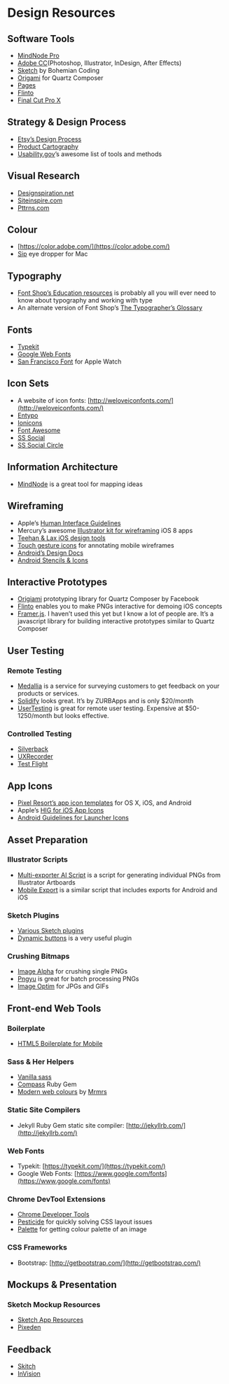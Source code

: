 # Design Resources

## Software Tools

- [MindNode Pro](http://mindnode.com/)
- [Adobe CC](https://www.adobe.com/creativecloud.html)(Photoshop, Illustrator, InDesign, After Effects)
- [Sketch](http://bohemiancoding.com/sketch/) by Bohemian Coding
- [Origami](https://facebook.github.io/origami/) for Quartz Composer
- [Pages](https://www.apple.com/ca/mac/pages/)
- [Flinto](https://www.flinto.com/)
- [Final Cut Pro X](https://www.apple.com/ca/final-cut-pro/)

## Strategy & Design Process

- [Etsy’s Design Process](http://thebadprince.svbtle.com/design-process)
- [Product Cartography](http://www.uxbooth.com/articles/designing-digital-strategies-part-1-cartography/)
- [Usability.gov](http://www.usability.gov/how-to-and-tools/index.html)’s awesome list of tools and methods

## Visual Research

- [Designspiration.net](http://designspiration.net/)
- [Siteinspire.com](http://www.siteinspire.com/)
- [Pttrns.com](http://www.pttrns.com/)

## Colour

- [https://color.adobe.com/](https://color.adobe.com/)
- [Sip](https://itunes.apple.com/ca/app/sip/id507257563?mt=12) eye dropper for Mac

## Typography

- [Font Shop’s Education resources](http://classic.fontshop.com/education/) is probably all you will ever need to know about typography and working with type
- An alternate version of Font Shop’s [The Typographer’s Glossary](https://playtype.com/about/typefaces/glossary)

## Fonts

- [Typekit](https://typekit.com/)
- [Google Web Fonts](https://www.google.com/fonts)
- [San Francisco Font](https://github.com/wellsriley/YosemiteSanFranciscoFont) for Apple Watch

## Icon Sets

- A website of icon fonts:
[http://weloveiconfonts.com/](http://weloveiconfonts.com/)
- [Entypo](http://www.entypo.com/)
- [Ionicons](http://ionicons.com/)
- [Font Awesome](http://fontawesome.io/)
- [SS Social](https://symbolset.com/icons/social-regular)
- [SS Social Circle](https://symbolset.com/icons/social-circle)

## Information Architecture

- [MindNode](http://mindnode.com/) is a great tool for mapping ideas

## Wireframing

- Apple’s [Human Interface Guidelines](https://developer.apple.com/library/ios/documentation/UserExperience/Conceptual/MobileHIG/index.html)
- Mercury’s awesome [Illustrator kit for wireframing](http://mercury.io/blog/ios-8-illustrator-vector-ui-kit-update) iOS 8 apps
- [Teehan & Lax iOS design tools](http://www.teehanlax.com/tools/)
- [Touch gesture icons](http://www.mobiletuxedo.com/touch-gesture-icons/) for annotating mobile wireframes
- [Android’s Design Docs](https://developer.android.com/design/index.html)
- [Android Stencils & Icons](https://developer.android.com/design/downloads/index.html)

## Interactive Prototypes

- [Origiami](https://facebook.github.io/origami/) prototyping library for Quartz Composer by Facebook
- [Flinto](https://www.flinto.com/) enables you to make PNGs interactive for demoing iOS concepts
- [Framer.js](http://framerjs.com/). I haven’t used this yet but I know a lot of people are. It’s a javascript library for building interactive prototypes similar to Quartz Composer

## User Testing

### Remote Testing

- [Medallia](http://www.medallia.com/) is a service for surveying customers to get feedback on your products or services.
- [Solidify](http://www.solidifyapp.com/) looks great. It’s by ZURBApps and is only $20/month
- [UserTesting](http://www.usertesting.com/) is great for remote user testing. Expensive at $50-1250/month but looks effective.

### Controlled Testing

- [Silverback](http://silverbackapp.com/)
- [UXRecorder](http://www.uxrecorder.com/)
- [Test Flight](T e s t F l i g h t )

## App Icons

- [Pixel Resort’s app icon templates](http://appicontemplate.com/) for OS X, iOS, and Android
- Apple’s [HIG for iOS App Icons](https://developer.apple.com/library/ios/documentation/UserExperience/Conceptual/MobileHIG/AppIcons.html)
- [Android Guidelines for Launcher Icons](https://developer.android.com/design/style/iconography.html#launcher)

## Asset Preparation

### Illustrator Scripts

- [Multi-exporter AI Script](http://www.ericson.net/content/2012/02/multiexporter-multiple-resolutions/) is a script for generating individual PNGs from Illustrator Artboards
- [Mobile Export](https://github.com/austynmahoney/mobile-export-scripts-illustrator) is a similar script that includes exports for Android and iOS

### Sketch Plugins

- [Various Sketch plugins](https://github.com/sketchplugins/plugin-directory)
- [Dynamic buttons](https://github.com/ddwht/sketch-dynamic-button) is a very useful plugin

### Crushing Bitmaps

- [Image Alpha](http://pngmini.com/) for crushing single PNGs
- [Pngyu](http://nukesaq88.github.io/Pngyu/) is great for batch processing PNGs
- [Image Optim](https://imageoptim.com/) for JPGs and GIFs

## Front-end Web Tools

### Boilerplate

- [HTML5 Boilerplate for Mobile](https://github.com/h5bp/mobile-boilerplate)

### Sass & Her Helpers
- [Vanilla sass](http://sass-lang.com/)
- [Compass](http://compass-style.org/) Ruby Gem
- [Modern web colours](http://clrs.cc/) by [Mrmrs](http://mrmrs.cc/)

### Static Site Compilers

- Jekyll Ruby Gem static site compiler: [http://jekyllrb.com/](http://jekyllrb.com/)

### Web Fonts
- Typekit: [https://typekit.com/](https://typekit.com/)
- Google Web Fonts: [https://www.google.com/fonts](https://www.google.com/fonts)

### Chrome DevTool Extensions

- [Chrome Developer Tools](https://developer.chrome.com/devtools)
- [Pesticide](http://pesticide.io/) for quickly solving CSS layout issues
- [Palette](http://pesticide.io/) for getting colour palette of an image

### CSS Frameworks
- Bootstrap: [http://getbootstrap.com/](http://getbootstrap.com/)

## Mockups & Presentation

### Sketch Mockup Resources

- [Sketch App Resources](http://www.sketchappsources.com/category/device.html)
- [Pixeden](http://www.pixeden.com/psd-mock-up-templates)

## Feedback

- [Skitch](https://evernote.com/skitch/)
- [InVision](http://www.invisionapp.com/)